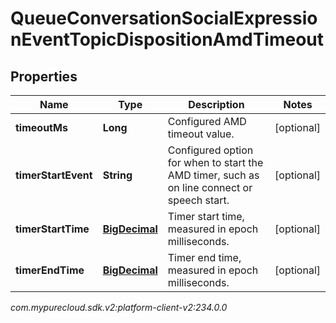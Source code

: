 # QueueConversationSocialExpressionEventTopicDispositionAmdTimeout


## Properties

| Name | Type | Description | Notes |
| ------------ | ------------- | ------------- | ------------- |
| **timeoutMs** | **Long** | Configured AMD timeout value. |  [optional] |
| **timerStartEvent** | **String** | Configured option for when to start the AMD timer, such as on line connect or speech start. |  [optional] |
| **timerStartTime** | [**BigDecimal**](BigDecimal) | Timer start time, measured in epoch milliseconds. |  [optional] |
| **timerEndTime** | [**BigDecimal**](BigDecimal) | Timer end time, measured in epoch milliseconds. |  [optional] |




_com.mypurecloud.sdk.v2:platform-client-v2:234.0.0_
